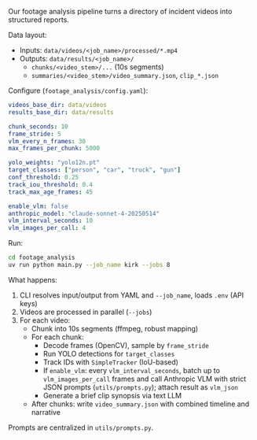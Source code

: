 Our footage analysis pipeline turns a directory of incident videos into structured reports.

Data layout:
- Inputs: `data/videos/<job_name>/processed/*.mp4`
- Outputs: `data/results/<job_name>/`
  - `chunks/<video_stem>/...` (10s segments)
  - `summaries/<video_stem>/video_summary.json`, `clip_*.json`

Configure (`footage_analysis/config.yaml`):
```yaml
videos_base_dir: data/videos
results_base_dir: data/results

chunk_seconds: 10
frame_stride: 5
vlm_every_n_frames: 30
max_frames_per_chunk: 5000

yolo_weights: "yolo12n.pt"
target_classes: ["person", "car", "truck", "gun"]
conf_threshold: 0.25
track_iou_threshold: 0.4
track_max_age_frames: 45

enable_vlm: false
anthropic_model: "claude-sonnet-4-20250514"
vlm_interval_seconds: 10
vlm_images_per_call: 4
```

Run:
```bash
cd footage_analysis
uv run python main.py --job_name kirk --jobs 8
```

What happens:
1) CLI resolves input/output from YAML and `--job_name`, loads `.env` (API keys)
2) Videos are processed in parallel (`--jobs`)
3) For each video:
   - Chunk into 10s segments (ffmpeg, robust mapping)
   - For each chunk:
     - Decode frames (OpenCV), sample by `frame_stride`
     - Run YOLO detections for `target_classes`
     - Track IDs with `SimpleTracker` (IoU-based)
     - If `enable_vlm`: every `vlm_interval_seconds`, batch up to `vlm_images_per_call` frames and call Anthropic VLM with strict JSON prompts (`utils/prompts.py`); attach result as `vlm_json`
     - Generate a brief clip synopsis via text LLM
   - After chunks: write `video_summary.json` with combined timeline and narrative

Prompts are centralized in `utils/prompts.py`.